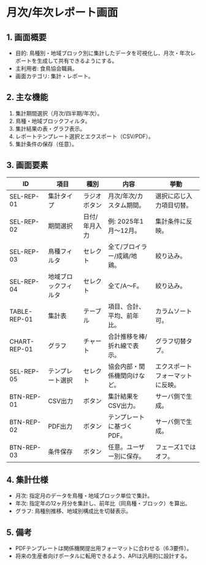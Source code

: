 # 月次/年次レポート画面

## 1. 画面概要
- 目的: 鳥種別・地域ブロック別に集計したデータを可視化し、月次・年次レポートを生成して共有できるようにする。
- 主利用者: 食鳥協会職員。
- 画面カテゴリ: 集計・レポート。

## 2. 主な機能
1. 集計期間選択（月次/四半期/年次）。
2. 鳥種・地域ブロックフィルタ。
3. 集計結果の表・グラフ表示。
4. レポートテンプレート選択とエクスポート（CSV/PDF）。
5. 集計条件の保存（任意）。

## 3. 画面要素
| ID | 項目 | 種別 | 内容 | 挙動 |
| --- | --- | --- | --- | --- |
| SEL-REP-01 | 集計タイプ | ラジオボタン | 月次/年次/カスタム期間。 | 選択に応じ入力項目切替。 |
| SEL-REP-02 | 期間選択 | 日付/年月入力 | 例: 2025年1月〜12月。 | 集計条件に反映。 |
| SEL-REP-03 | 鳥種フィルタ | セレクト | 全て/ブロイラー/成鶏/地鶏。 | 絞り込み。 |
| SEL-REP-04 | 地域ブロックフィルタ | セレクト | 全て/A〜F。 | 絞り込み。 |
| TABLE-REP-01 | 集計表 | テーブル | 項目、合計、平均、前年比。 | カラムソート可。 |
| CHART-REP-01 | グラフ | チャート | 合計推移を棒/折れ線で表示。 | グラフ切替タブ。 |
| SEL-REP-05 | テンプレート選択 | セレクト | 協会内部・関係機関向けなど。 | エクスポートフォーマットに反映。 |
| BTN-REP-01 | CSV出力 | ボタン | 集計結果をCSV出力。 | サーバ側で生成。 |
| BTN-REP-02 | PDF出力 | ボタン | テンプレートに基づくPDF。 | サーバ側で生成。 |
| BTN-REP-03 | 条件保存 | ボタン | 任意。ユーザー別に保存。 | フェーズ1ではオフ。 |

## 4. 集計仕様
- 月次: 指定月のデータを鳥種・地域ブロック単位で集計。
- 年次: 指定年の12ヶ月分を集計し、前年比（同鳥種・ブロック）を算出。
- グラフ: 鳥種別推移、地域別構成比を切替表示。

## 5. 備考
- PDFテンプレートは関係機関提出用フォーマットに合わせる（6.3要件）。
- 将来の生産者向けポータルに転用できるよう、APIは汎用的に設計する。
